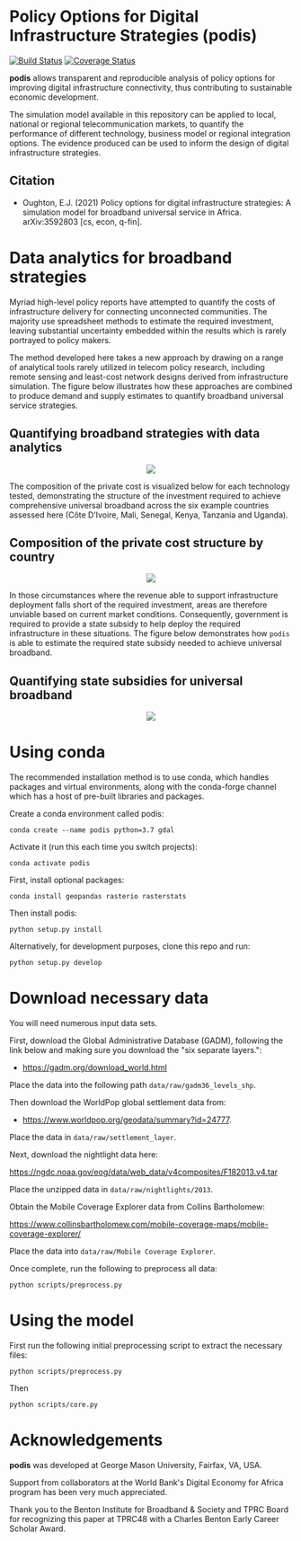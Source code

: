 Policy Options for Digital Infrastructure Strategies (podis)
============================================================
[![Build Status](https://travis-ci.org/edwardoughton/podis.svg?branch=master)](https://travis-ci.org/edwardoughton/podis)
[![Coverage Status](https://coveralls.io/repos/github/edwardoughton/podis/badge.svg?branch=master)](https://coveralls.io/github/edwardoughton/podis?branch=master)

**podis** allows transparent and reproducible analysis of policy options for improving
digital infrastructure connectivity, thus contributing to sustainable economic development.

The simulation model available in this repository can be applied to local, national or regional
telecommunication markets, to quantify the performance of different technology, business model
or regional integration options. The evidence produced can be used to inform the design of
digital infrastructure strategies.

Citation
---------

- Oughton, E.J. (2021) Policy options for digital infrastructure strategies: A simulation
  model for broadband universal service in Africa. arXiv:3592803  [cs, econ, q-fin].


Data analytics for broadband strategies
=======================================
Myriad high-level policy reports have attempted to quantify the costs of infrastructure
delivery for connecting unconnected communities. The majority use spreadsheet methods to
estimate the required investment, leaving substantial uncertainty embedded within the results
which is rarely portrayed to policy makers.

The method developed here takes a new approach by drawing on a range of analytical tools rarely
utilized in telecom policy research, including remote sensing and least-cost network designs
derived from infrastructure simulation. The figure below illustrates how these approaches are
combined to produce demand and supply estimates to quantify broadband universal service
strategies.

## Quantifying broadband strategies with data analytics

<p align="center">
  <img src="/figures/approach.png" />
</p>

The composition of the private cost is visualized below for each technology tested,
demonstrating the structure of the investment required to achieve comprehensive universal
broadband across the six example countries assessed here (Côte D’Ivoire, Mali, Senegal, Kenya,
Tanzania and Uganda).

## Composition of the private cost structure by country

<p align="center">
  <img src="/figures/private_cost.png" />
</p>

In those circumstances where the revenue able to support infrastructure deployment falls short
of the required investment, areas are therefore unviable based on current market conditions.
Consequently, government is required to provide a state subsidy to help deploy the required
infrastructure in these situations. The figure below demonstrates how `podis` is able to
estimate the required state subsidy needed to achieve universal broadband.

## Quantifying state subsidies for universal broadband

<p align="center">
  <img src="/figures/government_cost.png" />
</p>


Using conda
==========

The recommended installation method is to use conda, which handles packages and virtual
environments, along with the conda-forge channel which has a host of pre-built libraries and
packages.

Create a conda environment called podis:

    conda create --name podis python=3.7 gdal

Activate it (run this each time you switch projects):

    conda activate podis

First, install optional packages:

    conda install geopandas rasterio rasterstats

Then install podis:

    python setup.py install

Alternatively, for development purposes, clone this repo and run:

    python setup.py develop


Download necessary data
=======================

You will need numerous input data sets.

First, download the Global Administrative Database (GADM), following the link below and making
sure you download the "six separate layers.":

- https://gadm.org/download_world.html

Place the data into the following path `data/raw/gadm36_levels_shp`.

Then download the WorldPop global settlement data from:

- https://www.worldpop.org/geodata/summary?id=24777.

Place the data in `data/raw/settlement_layer`.

Next, download the nightlight data here:

https://ngdc.noaa.gov/eog/data/web_data/v4composites/F182013.v4.tar

Place the unzipped data in `data/raw/nightlights/2013`.

Obtain the Mobile Coverage Explorer data from Collins Bartholomew:

https://www.collinsbartholomew.com/mobile-coverage-maps/mobile-coverage-explorer/

Place the data into `data/raw/Mobile Coverage Explorer`.

Once complete, run the following to preprocess all data:

    python scripts/preprocess.py


Using the model
===============

First run the following initial preprocessing script to extract the necessary files:

    python scripts/preprocess.py

Then

    python scripts/core.py


Acknowledgements
================

**podis** was developed at George Mason University, Fairfax, VA, USA.

Support from collaborators at the World Bank's Digital Economy for Africa program has been very
much appreciated.

Thank you to the Benton Institute for Broadband & Society and TPRC Board for recognizing this
paper at TPRC48 with a Charles Benton Early Career Scholar Award.
